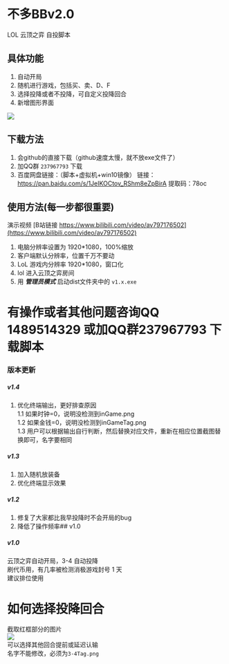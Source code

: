 # 不多BBv2.0
 LOL 云顶之弈 自投脚本

## 具体功能
1. 自动开局
2. 随机进行游戏，包括买、卖、D、F
3. 选择投降或者不投降，可自定义投降回合
4. 新增图形界面

![](https://images-cdn.shimo.im/cUuu7MJqvIhNbomJ__original.png)

## 下载方法
1. 会github的直接下载（github速度太慢，就不放exe文件了）
2. 加QQ群 `237967793` 下载
3. 百度网盘链接：（脚本+虚拟机+win10镜像）
链接：https://pan.baidu.com/s/1JeIKOCtov_RShm8eZpBirA 
提取码：78oc 


## 使用方法(每一步都很重要)
演示视频 [B站链接 https://www.bilibili.com/video/av797176502](https://www.bilibili.com/video/av797176502)  
1. 电脑分辨率设置为 1920*1080，100%缩放
2. 客户端默认分辨率，位置千万不要动
2. LoL 游戏内分辨率 1920*1080，窗口化
3. lol 进入云顶之弈房间
4. 用 ***管理员模式*** 启动dist文件夹中的 `v1.x.exe`


# 有操作或者其他问题咨询QQ 1489514329 或加QQ群237967793 下载脚本


### 版本更新

##### v1.4
1. 优化终端输出，更好排查原因  
    1.1 如果时钟=0，说明没检测到inGame.png  
    1.2 如果金钱=0，说明没检测到inGameTag.png  
    1.3 用户可以根据输出自行判断，然后替换对应文件，重新在相应位置截图替换即可，名字要相同  
##### v1.3
1. 加入随机放装备  
2. 优化终端显示效果  
##### v1.2 
1. 修复了大家都比我早投降时不会开局的bug  
2. 降低了操作频率## v1.0  
##### v1.0
云顶之弈自动开局，3-4 自动投降  
刷代币用，有几率被检测消极游戏封号 1 天  
建议排位使用

# 如何选择投降回合

截取红框部分的图片  
![](https://images-cdn.shimo.im/67T6uI8cKYgPXdYd__original.png)  
可以选择其他回合提前或延迟认输  
名字不能修改，必须为`3-4Tag.png`
